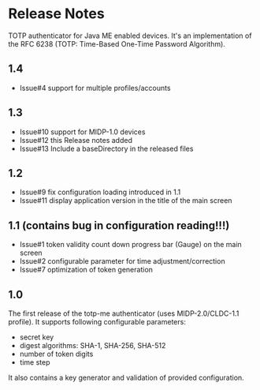 # Release Notes

TOTP authenticator for Java ME enabled devices. It's an implementation of the RFC 6238 (TOTP: Time-Based One-Time Password Algorithm).

## 1.4

* Issue#4 support for multiple profiles/accounts

## 1.3

* Issue#10 support for MIDP-1.0 devices
* Issue#12 this Release notes added
* Issue#13 Include a baseDirectory in the released files

## 1.2

* Issue#9 fix configuration loading introduced in 1.1
* Issue#11 display application version in the title of the main screen

## 1.1 (contains bug in configuration reading!!!)

* Issue#1 token validity count down progress bar (Gauge) on the main screen
* Issue#2 configurable parameter for time adjustment/correction
* Issue#7 optimization of token generation

## 1.0

The first release of the totp-me authenticator (uses MIDP-2.0/CLDC-1.1 profile). It supports following configurable parameters:

* secret key
* digest algorithms: SHA-1, SHA-256, SHA-512
* number of token digits
* time step

It also contains a key generator and validation of provided configuration.